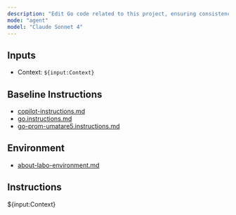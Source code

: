 ```yaml
---
description: "Edit Go code related to this project, ensuring consistency across files and adherence to specified rules."
mode: "agent"
model: "Claude Sonnet 4"
---
```


## Inputs

- Context: `${input:Context}`

## Baseline Instructions

- [copilot-instructions.md](../copilot-instructions.md)
- [go.instructions.md](../instructions/go.instructions.md)
- [go-prom-umatare5.instructions.md](../instructions/go-prom-umatare5.instructions.md)

## Environment

- [about-labo-environment.md](./appendix/about-labo-environment.md)

## Instructions

${input:Context}
